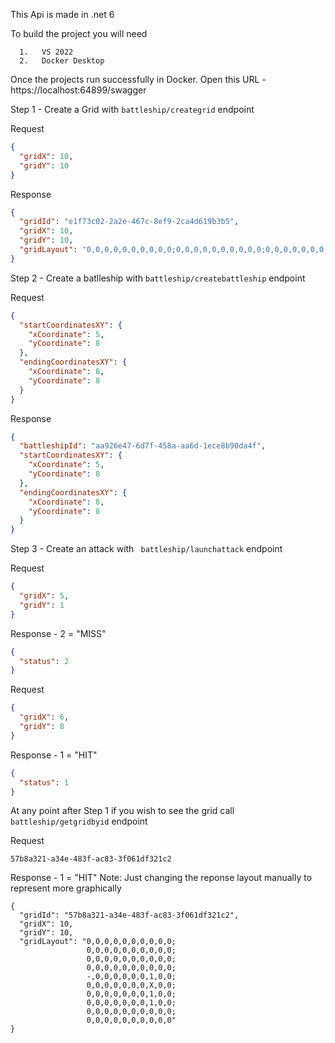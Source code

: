 This Api is made in .net 6

To build the project you will need

	  1.   VS 2022
	  2.   Docker Desktop

Once the projects run successfully in Docker. Open this URL - https://localhost:64899/swagger

Step 1 - Create a Grid with `battleship/creategrid` endpoint

Request
```json
{
  "gridX": 10,
  "gridY": 10
}
```
Response
```json
{
  "gridId": "e1f73c02-2a2e-467c-8ef9-2ca4d619b3b5",
  "gridX": 10,
  "gridY": 10,
  "gridLayout": "0,0,0,0,0,0,0,0,0,0;0,0,0,0,0,0,0,0,0,0;0,0,0,0,0,0,0,0,0,0;0,0,0,0,0,0,0,0,0,0;0,0,0,0,0,0,0,0,0,0;0,0,0,0,0,0,0,0,0,0;0,0,0,0,0,0,0,0,0,0;0,0,0,0,0,0,0,0,0,0;0,0,0,0,0,0,0,0,0,0;0,0,0,0,0,0,0,0,0,0"
}
```

Step 2 - Create a batlleship with `battleship/createbattleship` endpoint

Request
```json
{
  "startCoordinatesXY": {
    "xCoordinate": 5,
    "yCoordinate": 8
  },
  "endingCoordinatesXY": {
    "xCoordinate": 8,
    "yCoordinate": 8
  }
}
```

Response
```json
{
  "battleshipId": "aa926e47-6d7f-458a-aa6d-1ece8b90da4f",
  "startCoordinatesXY": {
    "xCoordinate": 5,
    "yCoordinate": 8
  },
  "endingCoordinatesXY": {
    "xCoordinate": 8,
    "yCoordinate": 8
  }
}
```

Step 3 - Create an attack with ` battleship/launchattack` endpoint

Request
```json
{
  "gridX": 5,
  "gridY": 1
}
```

Response - 2 = "MISS"
```json
{
  "status": 2
}
```

Request
```json
{
  "gridX": 6,
  "gridY": 8
}
```

Response - 1 = "HIT"
```json
{
  "status": 1
}
```

At any point after Step 1 if you wish to see the grid call `battleship/getgridbyid` endpoint

Request
```
57b8a321-a34e-483f-ac83-3f061df321c2
```

Response - 1 = "HIT"
Note: Just changing the reponse layout manually to represent more graphically
```
{
  "gridId": "57b8a321-a34e-483f-ac83-3f061df321c2",
  "gridX": 10,
  "gridY": 10,
  "gridLayout": "0,0,0,0,0,0,0,0,0,0;
                 0,0,0,0,0,0,0,0,0,0;
                 0,0,0,0,0,0,0,0,0,0;
                 0,0,0,0,0,0,0,0,0,0;
                 -,0,0,0,0,0,0,1,0,0;
                 0,0,0,0,0,0,0,X,0,0;
                 0,0,0,0,0,0,0,1,0,0;
                 0,0,0,0,0,0,0,1,0,0;
                 0,0,0,0,0,0,0,0,0,0;
                 0,0,0,0,0,0,0,0,0,0"
}
```
